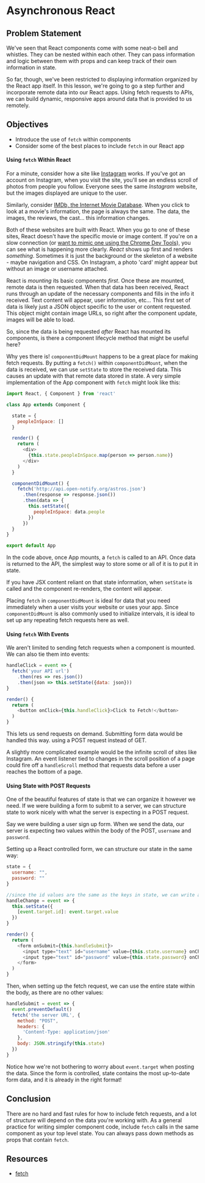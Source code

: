 # Asynchronous React

## Problem Statement

We've seen that React components come with some neat-o bell and whistles. They
can be nested within each other. They can pass information and logic between
them with props and can keep track of their own information in state.

So far, though, we've been restricted to displaying information organized by the
React app itself. In this lesson, we're going to go a step further and
incorporate remote data into our React apps. Using fetch requests to APIs, we
can build dynamic, responsive apps around data that is provided to us remotely.

## Objectives

- Introduce the use of `fetch` within components
- Consider some of the best places to include `fetch` in our React app

#### Using `fetch` Within React

For a minute, consider how a site like [Instagram][insta] works. If you've got
an account on Instagram, when you visit the site, you'll see an endless scroll
of photos from people you follow. Everyone sees the same _Instagram_ website,
but the images displayed are unique to the user.

Similarly, consider [IMDb, the Internet Movie Database][imdb]. When you click to
look at a movie's information, the page is always the same. The data, the
images, the reviews, the cast... this information changes.

Both of these websites are built with React. When you go to one of these sites,
React doesn't have the specific movie or image content. If you're on a slow
connection (or [want to mimic one using the Chrome Dev Tools][fake3g]), you can
see what is happening more clearly. _React_ shows up first and renders
_something_. Sometimes it is just the background or the skeleton of a website -
maybe navigation and CSS. On Instagram, a photo 'card' might appear but without
an image or username attached.

React is _mounting_ its basic components _first_. Once these are mounted, remote
data is then requested. When that data has been received, React runs through an
update of the necessary components and fills in the info it received. Text
content will appear, user information, etc... This first set of data is likely
just a JSON object specific to the user or content requested. This object might
contain image URLs, so right after the component update, images will be able
to load.

So, since the data is being requested _after_ React has mounted its components,
is there a component lifecycle method that might be useful here?

Why yes there is! `componentDidMount` happens to be a great place for making
fetch requests. By putting a `fetch()` within `componentDidMount`, when the data
is received, we can use `setState` to store the received data. This causes an
update with that remote data stored in state. A very simple implementation of
the App component with `fetch` might look like this:

```js
import React, { Component } from 'react'

class App extends Component {

  state = {
    peopleInSpace: []
  }

  render() {
    return (
      <div>
        {this.state.peopleInSpace.map(person => person.name)}
      </div>
    )
  }

  componentDidMount() {
    fetch('http://api.open-notify.org/astros.json')
      .then(response => response.json())
      .then(data => {
        this.setState({
          peopleInSpace: data.people
        })
      })
  }
}

export default App
```

In the code above, once App mounts, a `fetch` is called to an API. Once data is
returned to the API, the simplest way to store some or all of it is to put it in
state.

If you have JSX content reliant on that state information, when `setState` is
called and the component re-renders, the content will appear.

Placing `fetch` in `componentDidMount` is ideal for data that you need
immediately when a user visits your website or uses your app. Since
`componentDidMount` is also commonly used to initialize intervals, it is ideal
to set up any repeating fetch requests here as well.

#### Using `fetch` With Events

We aren't limited to sending fetch requests when a component is mounted. We can
also tie them into events:

```js
handleClick = event => {
  fetch('your API url')
    .then(res => res.json())
    .then(json => this.setState({data: json}))
}

render() {
  return (
    <button onClick={this.handleClick}>Click to Fetch!</button>
  )
}
```

This lets us send requests on demand. Submitting form data would be handled this
way. using a POST request instead of GET.

A slightly more complicated example would be the infinite scroll of sites like
Instagram. An event listener tied to changes in the scroll position of a page
could fire off a `handleScroll` method that requests data before a user reaches
the bottom of a page.

#### Using State with POST Requests

One of the beautiful features of state is that we can organize it however we
need. If we were building a form to submit to a server, we can structure state
to work nicely with what the server is expecting in a POST request.

Say we were building a user sign up form. When we send the data, our server is
expecting two values within the body of the POST, `username` and `password`.

Setting up a React controlled form, we can structure our state in the same way:

```js
state = {
  username: "",
  password: ""
}

//since the id values are the same as the keys in state, we can write an abstract setState here
handleChange = event => {
  this.setState({
    [event.target.id]: event.target.value
  })
}

render() {
  return (
    <form onSubmit={this.handleSubmit}>
      <input type="text" id="username" value={this.state.username} onChange={this.handleChange}/>
      <input type="text" id="password" value={this.state.password} onChange={this.handleChange}/>
    </form>
  )
}
```

Then, when setting up the fetch request, we can use the entire state within the
body, as there are no other values:

```js
handleSubmit = event => {
  event.preventDefault()
  fetch('the server URL', {
    method: "POST",
    headers: {
      'Content-Type: application/json'
    },
    body: JSON.stringify(this.state)
  })
}
```

Notice how we're not bothering to worry about `event.target` when posting the
data. Since the form is controlled, state contains the most up-to-date form
data, and it is already in the right format!

## Conclusion

There are no hard and fast rules for how to include fetch requests, and a lot of
structure will depend on the data you're working with. As a general practice for
writing simpler component code, include `fetch` calls in the same component as
your top level state. You can always pass down methods as props that contain
`fetch`.

## Resources

- [fetch](https://developer.mozilla.org/en-US/docs/Web/API/Fetch_API/Using_Fetch)

[insta]: https://www.instagram.com/
[imdb]: https://www.imdb.com/
[fake3g]: https://developers.google.com/web/tools/chrome-devtools/network-performance/network-conditions
